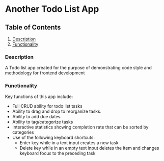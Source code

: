 # Another Todo List App

## Table of Contents

1. [Description](#description)
2. [Functionality](#function)

### <a name="decription"></a> Description

A Todo list app created for the purpose of demonstrating code style and methodology for frontend development

### <a name="function"></a> Functionality

Key functions of this app include:

- Full CRUD ability for todo list tasks
- Ability to drag and drop to reorganize tasks.
- Ability to add due dates
- Ability to tag/categorize tasks
- Interactive statistics showing completion rate that can be sorted by categories
- Use of the following keyboard shortcuts:
  - Enter key while in a text input creates a new task
  - Delete key while in an empty text input deletes the item and changes keyboard focus to the preceding task
